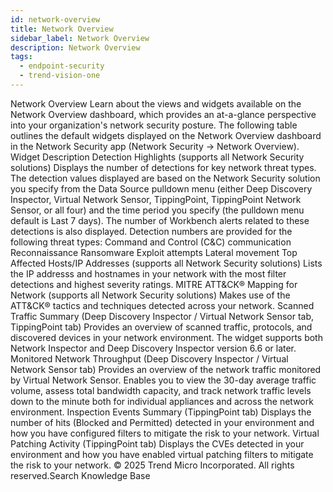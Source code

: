 ```yaml
---
id: network-overview
title: Network Overview
sidebar_label: Network Overview
description: Network Overview
tags:
  - endpoint-security
  - trend-vision-one
---
```


 Network Overview Learn about the views and widgets available on the Network Overview dashboard, which provides an at-a-glance perspective into your organization's network security posture. The following table outlines the default widgets displayed on the Network Overview dashboard in the Network Security app (Network Security → Network Overview). Widget Description Detection Highlights (supports all Network Security solutions) Displays the number of detections for key network threat types. The detection values displayed are based on the Network Security solution you specify from the Data Source pulldown menu (either Deep Discovery Inspector, Virtual Network Sensor, TippingPoint, TippingPoint Network Sensor, or all four) and the time period you specify (the pulldown menu default is Last 7 days). The number of Workbench alerts related to these detections is also displayed. Detection numbers are provided for the following threat types: Command and Control (C&C) communication Reconnaissance Ransomware Exploit attempts Lateral movement Top Affected Hosts/IP Addresses (supports all Network Security solutions) Lists the IP addresss and hostnames in your network with the most filter detections and highest severity ratings. MITRE ATT&CK® Mapping for Network (supports all Network Security solutions) Makes use of the ATT&CK® tactics and techniques detected across your network. Scanned Traffic Summary (Deep Discovery Inspector / Virtual Network Sensor tab, TippingPoint tab) Provides an overview of scanned traffic, protocols, and discovered devices in your network environment. The widget supports both Network Inspector and Deep Discovery Inspector version 6.6 or later. Monitored Network Throughput (Deep Discovery Inspector / Virtual Network Sensor tab) Provides an overview of the network traffic monitored by Virtual Network Sensor. Enables you to view the 30-day average traffic volume, assess total bandwidth capacity, and track network traffic levels down to the minute both for individual appliances and across the network environment. Inspection Events Summary (TippingPoint tab) Displays the number of hits (Blocked and Permitted) detected in your environment and how you have configured filters to mitigate the risk to your network. Virtual Patching Activity (TippingPoint tab) Displays the CVEs detected in your environment and how you have enabled virtual patching filters to mitigate the risk to your network. © 2025 Trend Micro Incorporated. All rights reserved.Search Knowledge Base